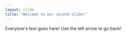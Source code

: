 ```yaml
---
layout: slide
title: "Welcome to our second slide!"
---
```

Everyone's text goes here!
Use the left arrow to go back!
